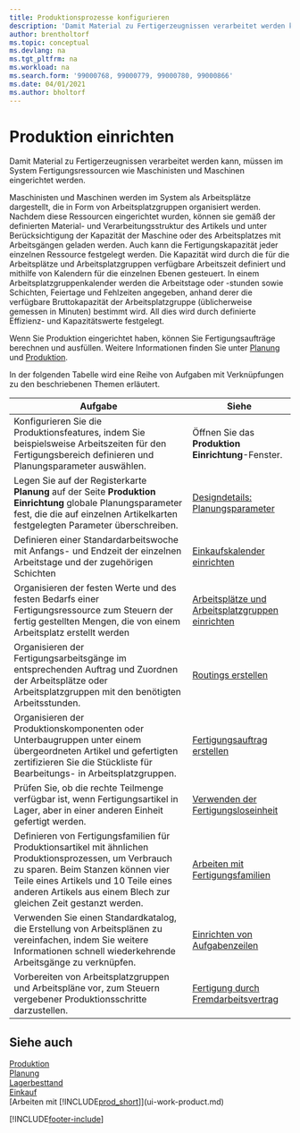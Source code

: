 ```yaml
---
title: Produktionsprozesse konfigurieren
description: 'Damit Material zu Fertigerzeugnissen verarbeitet werden kann, müssen im System Fertigungsressourcen wie Maschinisten und Maschinen eingerichtet werden.'
author: brentholtorf
ms.topic: conceptual
ms.devlang: na
ms.tgt_pltfrm: na
ms.workload: na
ms.search.form: '99000768, 99000779, 99000780, 99000866'
ms.date: 04/01/2021
ms.author: bholtorf
---
```

# <a name="setting-up-manufacturing"></a>Produktion einrichten

Damit Material zu Fertigerzeugnissen verarbeitet werden kann, müssen im System Fertigungsressourcen wie Maschinisten und Maschinen eingerichtet werden.

Maschinisten und Maschinen werden im System als Arbeitsplätze dargestellt, die in Form von Arbeitsplatzgruppen organisiert werden. Nachdem diese Ressourcen eingerichtet wurden, können sie gemäß der definierten  Material- und Verarbeitungsstruktur des Artikels und unter Berücksichtigung der Kapazität der Maschine oder des Arbeitsplatzes mit Arbeitsgängen geladen werden. Auch kann die Fertigungskapazität jeder einzelnen Ressource festgelegt werden. Die Kapazität wird durch die für die Arbeitsplätze und Arbeitsplatzgruppen verfügbare Arbeitszeit definiert und mithilfe von Kalendern für die einzelnen Ebenen gesteuert. In einem Arbeitsplatzgruppenkalender werden die Arbeitstage oder -stunden sowie Schichten, Feiertage und Fehlzeiten angegeben, anhand derer die verfügbare Bruttokapazität der Arbeitsplatzgruppe (üblicherweise gemessen in Minuten) bestimmt wird. All dies wird durch definierte Effizienz- und Kapazitätswerte festgelegt.  

Wenn Sie Produktion eingerichtet haben, können Sie Fertigungsaufträge berechnen und ausfüllen. Weitere Informationen finden Sie unter [Planung](production-planning.md) und [Produktion](production-manage-manufacturing.md).  

In der folgenden Tabelle wird eine Reihe von Aufgaben mit Verknüpfungen zu den beschriebenen Themen erläutert.

|**Aufgabe**|**Siehe**|  
|------------|-------------|  
|Konfigurieren Sie die Produktionsfeatures, indem Sie beispielsweise Arbeitszeiten für den Fertigungsbereich definieren und Planungsparameter auswählen.|Öffnen Sie das **Produktion Einrichtung**-Fenster.|
|Legen Sie auf der Registerkarte **Planung** auf der Seite **Produktion Einrichtung** globale Planungsparameter fest, die die auf einzelnen Artikelkarten festgelegten Parameter überschreiben.|[Designdetails: Planungsparameter](design-details-planning-parameters.md)|
|Definieren einer Standardarbeitswoche mit Anfangs- und Endzeit der einzelnen Arbeitstage und der zugehörigen Schichten|[Einkaufskalender einrichten](production-how-to-create-work-center-calendars.md)|  
|Organisieren der festen Werte und des festen Bedarfs einer Fertigungsressource zum Steuern der fertig gestellten Mengen, die von einem Arbeitsplatz erstellt werden|[Arbeitsplätze und Arbeitsplatzgruppen einrichten](production-how-to-set-up-work-and-machine-centers.md)|
|Organisieren der Fertigungsarbeitsgänge im entsprechenden Auftrag und Zuordnen der Arbeitsplätze oder Arbeitsplatzgruppen mit den benötigten Arbeitsstunden.|[Routings erstellen](production-how-to-create-routings.md)|
|Organisieren der Produktionskomponenten oder Unterbaugruppen unter einem übergeordneten Artikel und gefertigten zertifizieren Sie die Stückliste für Bearbeitungs- in Arbeitsplatzgruppen.|[Fertigungsauftrag erstellen](production-how-to-create-production-boms.md)|
|Prüfen Sie, ob die rechte Teilmenge verfügbar ist, wenn Fertigungsartikel in Lager, aber in einer anderen Einheit gefertigt werden.|[Verwenden der Fertigungsloseinheit](production-how-to-use-the-manufacturing-batch-unit-of-measure.md)|  
|Definieren von Fertigungsfamilien für Produktionsartikel mit ähnlichen Produktionsprozessen, um Verbrauch zu sparen. Beim Stanzen können vier Teile eines Artikels und 10 Teile eines anderen Artikels aus einem Blech zur gleichen Zeit gestanzt werden.|[Arbeiten mit Fertigungsfamilien](production-how-work-family.md)|
|Verwenden Sie einen Standardkatalog, die Erstellung von Arbeitsplänen zu vereinfachen, indem Sie weitere Informationen schnell wiederkehrende Arbeitsgänge zu verknüpfen.|[Einrichten von Aufgabenzeilen](production-how-set-up-standard-routing-lines.md)|  
|Vorbereiten von Arbeitsplatzgruppen und Arbeitspläne vor, zum Steuern vergebener Produktionsschritte darzustellen.|[Fertigung durch Fremdarbeitsvertrag](production-how-to-subcontract-manufacturing.md)|  

## <a name="see-also"></a>Siehe auch

[Produktion](production-manage-manufacturing.md)  
[Planung](production-planning.md)  
[Lagerbesttand](inventory-manage-inventory.md)  
[Einkauf](purchasing-manage-purchasing.md)  
[Arbeiten mit [!INCLUDE[prod_short](includes/prod_short.md)]](ui-work-product.md)  

[!INCLUDE[footer-include](includes/footer-banner.md)]
